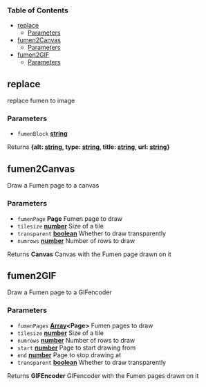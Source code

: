 <!-- Generated by documentation.js. Update this documentation by updating the source code. -->

### Table of Contents

*   [replace][1]
    *   [Parameters][2]
*   [fumen2Canvas][3]
    *   [Parameters][4]
*   [fumen2GIF][5]
    *   [Parameters][6]

## replace

replace fumen to image

### Parameters

*   `fumenBlock` **[string][7]**&#x20;

Returns **{alt: [string][7], type: [string][7], title: [string][7], url: [string][7]}**&#x20;

## fumen2Canvas

Draw a Fumen page to a canvas

### Parameters

*   `fumenPage` **Page** Fumen page to draw
*   `tilesize` **[number][8]** Size of a tile
*   `transparent` **[boolean][9]** Whether to draw transparently
*   `numrows` **[number][8]** Number of rows to draw

Returns **Canvas** Canvas with the Fumen page drawn on it

## fumen2GIF

Draw a Fumen page to a GIFencoder

### Parameters

*   `fumenPages` **[Array][10]\<Page>** Fumen pages to draw
*   `tilesize` **[number][8]** Size of a tile
*   `numrows` **[number][8]** Number of rows to draw
*   `start` **[number][8]** Page to start drawing from
*   `end` **[number][8]** Page to stop drawing at
*   `transparent` **[boolean][9]** Whether to draw transparently

Returns **GIFEncoder** GIFencoder with the Fumen pages drawn on it

[1]: #replace

[2]: #parameters

[3]: #fumen2canvas

[4]: #parameters-1

[5]: #fumen2gif

[6]: #parameters-2

[7]: https://developer.mozilla.org/docs/Web/JavaScript/Reference/Global_Objects/String

[8]: https://developer.mozilla.org/docs/Web/JavaScript/Reference/Global_Objects/Number

[9]: https://developer.mozilla.org/docs/Web/JavaScript/Reference/Global_Objects/Boolean

[10]: https://developer.mozilla.org/docs/Web/JavaScript/Reference/Global_Objects/Array
